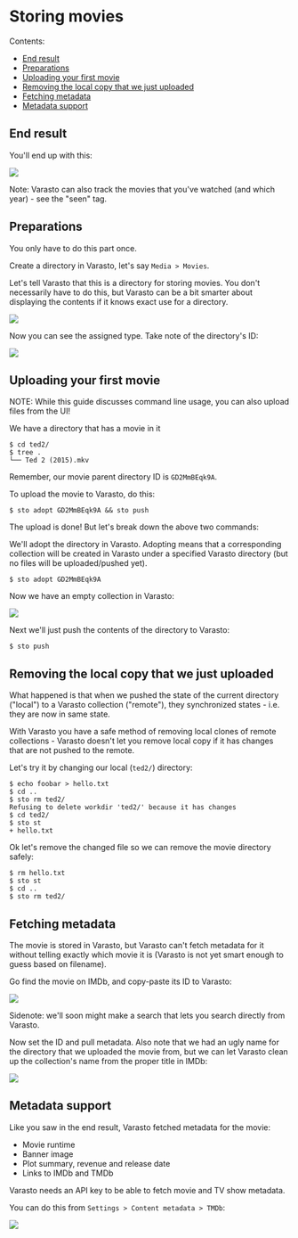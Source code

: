 Storing movies
==============

Contents:

- [End result](#end-result)
- [Preparations](#preparations)
- [Uploading your first movie](#uploading-your-first-movie)
- [Removing the local copy that we just uploaded](#removing-the-local-copy-that-we-just-uploaded)
- [Fetching metadata](#fetching-metadata)
- [Metadata support](#metadata-support)


End result
----------

You'll end up with this:

![](guide_storing-movies-endresult.png)

Note: Varasto can also track the movies that you've watched (and which year) - see the "seen" tag.


Preparations
------------

You only have to do this part once.

Create a directory in Varasto, let's say `Media > Movies`.

Let's tell Varasto that this is a directory for storing movies. You don't necessarily have
to do this, but Varasto can be a bit smarter about displaying the contents if it knows exact
use for a directory.

![](guide_storing-movies-directorytype.png)

Now you can see the assigned type. Take note of the directory's ID:

![](guide_storing-movies-directoryid.png)


Uploading your first movie
--------------------------

NOTE: While this guide discusses command line usage, you can also upload files from the UI!

We have a directory that has a movie in it

```
$ cd ted2/
$ tree .
└── Ted 2 (2015).mkv
```

Remember, our movie parent directory ID is `GD2MmBEqk9A`.

To upload the movie to Varasto, do this:

```
$ sto adopt GD2MmBEqk9A && sto push
```

The upload is done! But let's break down the above two commands:

We'll adopt the directory in Varasto. Adopting means that a corresponding collection will
be created in Varasto under a specified Varasto directory (but no files will be
uploaded/pushed yet).

```
$ sto adopt GD2MmBEqk9A
```

Now we have an empty collection in Varasto:

![](guide_storing-movies-adoption.png)

Next we'll just push the contents of the directory to Varasto:

```
$ sto push
```

Removing the local copy that we just uploaded
---------------------------------------------

What happened is that when we pushed the state of the current directory ("local") to a
Varasto collection ("remote"), they synchronized states - i.e. they are now in same state.

With Varasto you have a safe method of removing local clones of remote collections - Varasto
doesn't let you remove local copy if it has changes that are not pushed to the remote.

Let's try it by changing our local (`ted2/`) directory:

```
$ echo foobar > hello.txt
$ cd ..
$ sto rm ted2/
Refusing to delete workdir 'ted2/' because it has changes
$ cd ted2/
$ sto st
+ hello.txt
```

Ok let's remove the changed file so we can remove the movie directory safely:

```
$ rm hello.txt
$ sto st
$ cd ..
$ sto rm ted2/
```


Fetching metadata
-----------------

The movie is stored in Varasto, but Varasto can't fetch metadata for it without telling
exactly which movie it is (Varasto is not yet smart enough to guess based on filename).

Go find the movie on IMDb, and copy-paste its ID to Varasto:

![](guide_storing-movies-imdb-id.png)

Sidenote: we'll soon might make a search that lets you search directly from Varasto.

Now set the ID and pull metadata. Also note that we had an ugly name for the directory
that we uploaded the movie from, but we can let Varasto clean up the collection's name
from the proper title in IMDb:

![](guide_storing-movies-pull-metadata.png)


Metadata support
----------------

Like you saw in the end result, Varasto fetched metadata for the movie:

- Movie runtime
- Banner image
- Plot summary, revenue and release date
- Links to IMDb and TMDb

Varasto needs an API key to be able to fetch movie and TV show metadata.

You can do this from `Settings > Content metadata > TMDb`:

![](guide_storing-movies-tmdb-apikey.png)
